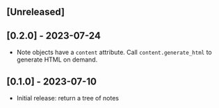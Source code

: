 ## [Unreleased]

## [0.2.0] - 2023-07-24

- Note objects have a `content` attribute. Call `content.generate_html` to generate HTML on demand.

## [0.1.0] - 2023-07-10

- Initial release: return a tree of notes
